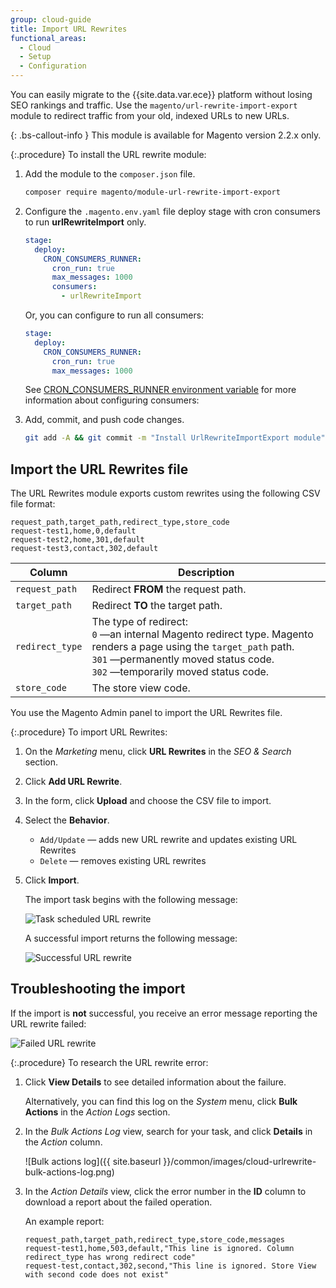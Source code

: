 ```yaml
---
group: cloud-guide
title: Import URL Rewrites
functional_areas:
  - Cloud
  - Setup
  - Configuration
---
```


You can easily migrate to the {{site.data.var.ece}} platform without losing SEO rankings and traffic. Use the `magento/url-rewrite-import-export` module to redirect traffic from your old, indexed URLs to new URLs.

{: .bs-callout-info }
This module is available for Magento version 2.2.x only.

{:.procedure}
To install the URL rewrite module:

1. Add the module to the `composer.json` file.

   ```bash
   composer require magento/module-url-rewrite-import-export
   ```

1. Configure the `.magento.env.yaml` file deploy stage with cron consumers to run **urlRewriteImport** only.

   ```yaml
   stage:
     deploy:
       CRON_CONSUMERS_RUNNER:
         cron_run: true
         max_messages: 1000
         consumers:
           - urlRewriteImport
   ```

   Or, you can configure to run all consumers:

   ```yaml
   stage:
     deploy:
       CRON_CONSUMERS_RUNNER:
         cron_run: true
         max_messages: 1000
   ```

   See [CRON_CONSUMERS_RUNNER environment variable]({{page.baseurl}}/cloud/env/variables-deploy.html#cron_consumers_runner) for more information about configuring consumers:

1. Add, commit, and push code changes.

   ```bash
   git add -A && git commit -m "Install UrlRewriteImportExport module" && git push origin <branch name>
   ```

## Import the URL Rewrites file

The URL Rewrites module exports custom rewrites using the following CSV file format:

```csv
request_path,target_path,redirect_type,store_code
request-test1,home,0,default
request-test2,home,301,default
request-test3,contact,302,default
```

Column | Description
--- | ---
`request_path` | Redirect **FROM** the request path.
`target_path` | Redirect **TO** the target path.
`redirect_type` | The type of redirect: <br>`0` —an internal Magento redirect type. Magento renders a page using the `target_path` path. <br>`301` —permanently moved status code.<br>`302` —temporarily moved status code.
`store_code` | The store view code.

You use the Magento Admin panel to import the URL Rewrites file.

{:.procedure}
To import URL Rewrites:

1. On the _Marketing_ menu, click **URL Rewrites** in the _SEO & Search_ section.

1. Click **Add URL Rewrite**.

1. In the form, click **Upload** and choose the CSV file to import.

1. Select the **Behavior**.

   -  `Add/Update` — adds new URL rewrite and updates existing URL Rewrites
   -  `Delete` — removes existing URL rewrites

1. Click **Import**.

   The import task begins with the following message:

   ![Task scheduled URL rewrite]({{site.baseurl}}/common/images/cloud-urlrewrite-task.png)

   A successful import returns the following message:

   ![Successful URL rewrite]({{site.baseurl}}/common/images/cloud-urlrewrite-success.png)

## Troubleshooting the import

If the import is **not** successful, you receive an error message reporting the URL rewrite failed:

![Failed URL rewrite]({{site.baseurl}}/common/images/cloud-urlrewrite-failed.png)

{:.procedure}
To research the URL rewrite error:

1. Click **View Details** to see detailed information about the failure.

   Alternatively, you can find this log on the _System_ menu, click **Bulk Actions** in the _Action Logs_ section.

1. In the _Bulk Actions Log_ view, search for your task, and click **Details** in the _Action_ column.

   ![Bulk actions log]({{ site.baseurl }}/common/images/cloud-urlrewrite-bulk-actions-log.png)

1. In the _Action Details_ view, click the error number in the **ID** column to download a report about the failed operation.

   An example report:

   ```csv
   request_path,target_path,redirect_type,store_code,messages
   request-test1,home,503,default,"This line is ignored. Column redirect_type has wrong redirect code"
   request-test,contact,302,second,"This line is ignored. Store View with second code does not exist"
   ```
